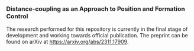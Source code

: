 ### **Distance-coupling as an Approach to Position and Formation Control**

The research performed for this repository is currently in the final stage of development and working towards official publication. The preprint can be found on arXiv at https://arxiv.org/abs/2311.17909.
